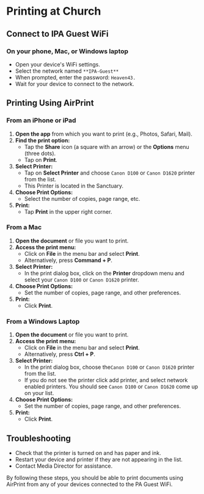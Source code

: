 # Printing at Church

## Connect to IPA Guest WiFi

### On your phone, Mac, or Windows laptop
- Open your device's WiFi settings.
- Select the network named `**IPA-Guest**`
- When prompted, enter the password: `Heaven43.`
- Wait for your device to connect to the network.

## Printing Using AirPrint

### From an iPhone or iPad

1. **Open the app** from which you want to print (e.g., Photos, Safari, Mail).
2. **Find the print option:**
    - Tap the **Share** icon (a square with an arrow) or the **Options** menu (three dots).
    - Tap on **Print**.
3. **Select Printer:**
    - Tap on **Select Printer** and choose `Canon D100`  or `Canon D1620` printer from the list.
    - This Printer is located in the Sanctuary.
4. **Choose Print Options:**
    - Select the number of copies, page range, etc.
5. **Print:**
    - Tap **Print** in the upper right corner.

### From a Mac

1. **Open the document** or file you want to print.
2. **Access the print menu:**
    - Click on **File** in the menu bar and select **Print**.
    - Alternatively, press **Command + P**.
3. **Select Printer:**
    - In the print dialog box, click on the **Printer** dropdown menu and select your `Canon D100`  or `Canon D1620` printer.
4. **Choose Print Options:**
    - Set the number of copies, page range, and other preferences.
5. **Print:**
    - Click **Print**.

### From a Windows Laptop

1. **Open the document** or file you want to print.
2. **Access the print menu:**
    - Click on **File** in the menu bar and select **Print**.
    - Alternatively, press **Ctrl + P**.
3. **Select Printer:**
    - In the print dialog box, choose the`Canon D100`  or `Canon D1620` printer from the list.
    - If you do not see the printer click add printer, and select network enabled printers. You should see `Canon D100`  or `Canon D1620` come up on your list.
4. **Choose Print Options:**
    - Set the number of copies, page range, and other preferences.
5. **Print:**
    - Click **Print**.

## Troubleshooting

- Check that the printer is turned on and has paper and ink.
- Restart your device and printer if they are not appearing in the list.
- Contact Media Director for assistance.

By following these steps, you should be able to print documents using AirPrint from any of your devices connected to the PA Guest WiFi.